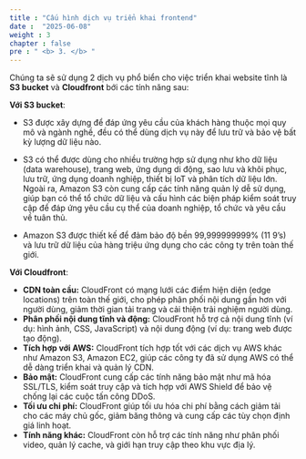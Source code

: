 ```yaml
---
title : "Cấu hình dịch vụ triển khai frontend"
date :  "2025-06-08"
weight : 3
chapter : false
pre : " <b> 3. </b> "
---
```


Chúng ta sẽ sử dụng 2 dịch vụ phổ biển cho việc triển khai website tĩnh là **S3 bucket** và **Cloudfront** bới các tính năng sau:

**Với S3 bucket**:

- S3 được xây dựng để đáp ứng yêu cầu của khách hàng thuộc mọi quy mô và ngành nghề, đều có thể dùng dịch vụ này để lưu trữ và bảo vệ bất kỳ lượng dữ liệu nào.

- S3 có thể được dùng cho nhiều trường hợp sử dụng như kho dữ liệu (data warehouse), trang web, ứng dụng di động, sao lưu và khôi phục, lưu trữ, ứng dụng doanh nghiệp, thiết bị IoT và phân tích dữ liệu lớn. Ngoài ra, Amazon S3 còn cung cấp các tính năng quản lý dễ sử dụng, giúp bạn có thể tổ chức dữ liệu và cấu hình các biện pháp kiểm soát truy cập để đáp ứng yêu cầu cụ thể của doanh nghiệp, tổ chức và yêu cầu về tuân thủ.

- Amazon S3 được thiết kế để đảm bảo độ bền 99,999999999% (11 9’s) và lưu trữ dữ liệu của hàng triệu ứng dụng cho các công ty trên toàn thế giới.

**Với Cloudfront**:

- **CDN toàn cầu:** CloudFront có mạng lưới các điểm hiện diện (edge locations) trên toàn thế giới, cho phép phân phối nội dung gần hơn với người dùng, giảm thời gian tải trang và cải thiện trải nghiệm người dùng. 
- **Phân phối nội dung tĩnh và động:** CloudFront hỗ trợ cả nội dung tĩnh (ví dụ: hình ảnh, CSS, JavaScript) và nội dung động (ví dụ: trang web được tạo động). 
- **Tích hợp với AWS:** CloudFront tích hợp tốt với các dịch vụ AWS khác như Amazon S3, Amazon EC2, giúp các công ty đã sử dụng AWS có thể dễ dàng triển khai và quản lý CDN. 
- **Bảo mật:** CloudFront cung cấp các tính năng bảo mật như mã hóa SSL/TLS, kiểm soát truy cập và tích hợp với AWS Shield để bảo vệ chống lại các cuộc tấn công DDoS. 
- **Tối ưu chi phí:** CloudFront giúp tối ưu hóa chi phí bằng cách giảm tải cho các máy chủ gốc, giảm băng thông và cung cấp các tùy chọn định giá linh hoạt. 
- **Tính năng khác:** CloudFront còn hỗ trợ các tính năng như phân phối video, quản lý cache, và giới hạn truy cập theo khu vực địa lý. 